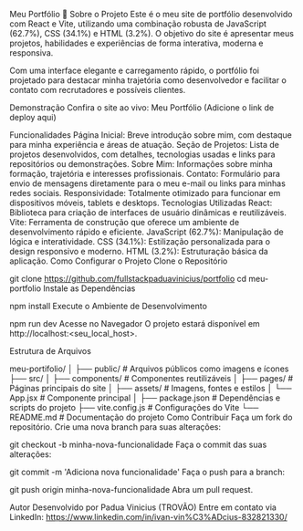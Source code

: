 Meu Portfólio 💼
Sobre o Projeto
Este é o meu site de portfólio desenvolvido com React e Vite, utilizando uma combinação robusta de JavaScript (62.7%), CSS (34.1%) e HTML (3.2%). O objetivo do site é apresentar meus projetos, habilidades e experiências de forma interativa, moderna e responsiva.

Com uma interface elegante e carregamento rápido, o portfólio foi projetado para destacar minha trajetória como desenvolvedor e facilitar o contato com recrutadores e possíveis clientes.

Demonstração
Confira o site ao vivo: Meu Portfólio
(Adicione o link de deploy aqui)

Funcionalidades
Página Inicial: Breve introdução sobre mim, com destaque para minha experiência e áreas de atuação.
Seção de Projetos: Lista de projetos desenvolvidos, com detalhes, tecnologias usadas e links para repositórios ou demonstrações.
Sobre Mim: Informações sobre minha formação, trajetória e interesses profissionais.
Contato: Formulário para envio de mensagens diretamente para o meu e-mail ou links para minhas redes sociais.
Responsividade: Totalmente otimizado para funcionar em dispositivos móveis, tablets e desktops.
Tecnologias Utilizadas
React: Biblioteca para criação de interfaces de usuário dinâmicas e reutilizáveis.
Vite: Ferramenta de construção que oferece um ambiente de desenvolvimento rápido e eficiente.
JavaScript (62.7%): Manipulação de lógica e interatividade.
CSS (34.1%): Estilização personalizada para o design responsivo e moderno.
HTML (3.2%): Estruturação básica da aplicação.
Como Configurar o Projeto
Clone o Repositório

git clone https://github.com/fullstackpaduavinicius/portfolio
cd meu-portfolio
Instale as Dependências

npm install
Execute o Ambiente de Desenvolvimento

npm run dev
Acesse no Navegador
O projeto estará disponível em http://localhost:<seu_local_host>.

Estrutura de Arquivos

meu-portifolio/
│
├── public/          # Arquivos públicos como imagens e ícones
├── src/
│   ├── components/  # Componentes reutilizáveis
│   ├── pages/       # Páginas principais do site
│   ├── assets/      # Imagens, fontes e estilos
│   └── App.jsx      # Componente principal
│
├── package.json     # Dependências e scripts do projeto
├── vite.config.js   # Configurações do Vite
└── README.md        # Documentação do projeto
Como Contribuir
Faça um fork do repositório.
Crie uma nova branch para suas alterações:

git checkout -b minha-nova-funcionalidade
Faça o commit das suas alterações:

git commit -m 'Adiciona nova funcionalidade'
Faça o push para a branch:

git push origin minha-nova-funcionalidade
Abra um pull request.

Autor
Desenvolvido por Padua Vinicius (TROVÃO)
Entre em contato via LinkedIn: https://www.linkedin.com/in/ivan-vin%C3%ADcius-832821330/

